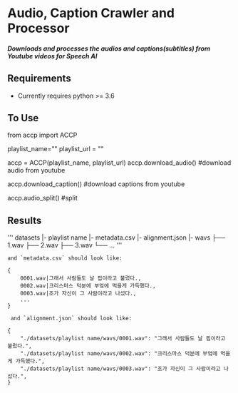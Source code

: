 Audio, Caption Crawler and Processor
=====================================


##### Downloads and processes the audios and captions(subtitles) from Youtube videos for Speech AI



Requirements
-------------

* Currently requires python >= 3.6

To Use
--------

   from accp import ACCP
    
   playlist_name=""
   playlist_url = ""
   
   accp = ACCP(playlist_name, playlist_url)
   accp.download_audio()    #download audio from youtube
   
   accp.download_caption()  #download captions from youtube
   
   accp.audio_split()       #split 


Results
----------
   '''
   datasets
     |- playlist name
         |- metadata.csv
         |- alignment.json
         |- wavs
              ├── 1.wav
              ├── 2.wav
              ├── 3.wav
              └── ...
   '''
   
    and `metadata.csv` should look like:

    {
        0001.wav|그래서 사람들도 날 핍이라고 불렀다.,
        0002.wav|크리스마스 덕분에 부엌에 먹을게 가득했다.,
        0003.wav|조가 자신이 그 사람이라고 나섰다.,
        ...
    }
    
     and `alignment.json` should look like:

    {
        "./datasets/playlist name/wavs/0001.wav": "그래서 사람들도 날 핍이라고 불렀다.",
        "./datasets/playlist name/wavs/0002.wav": "크리스마스 덕분에 부엌에 먹을게 가득했다.",
        "./datasets/playlist name/wavs/0003.wav": "조가 자신이 그 사람이라고 나섰다.",
    }

